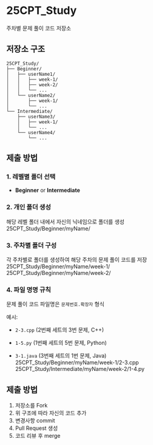 # 25CPT_Study

주차별 문제 풀이 코드 저장소

## 저장소 구조

    25CPT_Study/
    ├── Beginner/
    │   ├── userName1/
    │   │   ├── week-1/
    │   │   ├── week-2/
    │   │   └── ...
    │   └── userName2/
    │       ├── week-1/
    │       └── ...
    └── Intermediate/
        ├── userName3/
        │   ├── week-1/
        │   └── ...
        └── userName4/
            └── ...

## 제출 방법

### 1. 레벨별 폴더 선택

* **Beginner** or **Intermediate**

### 2. 개인 폴더 생성

해당 레벨 폴더 내에서 자신의 닉네임으로 폴더를 생성
    25CPT_Study/Beginner/myName/

### 3. 주차별 폴더 구성

각 주차별로 폴더를 생성하여 해당 주차의 문제 풀이 코드를 저장
    25CPT_Study/Beginner/myName/week-1/
    25CPT_Study/Beginner/myName/week-2/

### 4. 파일 명명 규칙

문제 풀이 코드 파일명은 `문제번호.확장자` 형식

예시:

* `2-3.cpp` (2번째 세트의 3번 문제, C++)

* `1-5.py` (1번째 세트의 5번 문제, Python)

* `3-1.java` (3번째 세트의 1번 문제, Java)
    25CPT_Study/Beginner/myName/week-1/2-3.cpp
    25CPT_Study/Intermediate/myName/week-2/1-4.py

## 제출 방법

1. 저장소를 Fork
2. 위 구조에 따라 자신의 코드 추가
3. 변경사항 commit
4. Pull Request 생성
5. 코드 리뷰 후 merge
